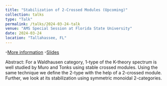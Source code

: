 ```yaml
---
title: "Stabilization of 2-Crossed Modules (Upcoming)"
collection: talks
type: "Talk"
permalink: /talks/2024-03-24-talk
venue: "AMS Special Session at Florida State University"
date: 2024-03-24
location: "Tallahassee, FL"
---
```

-[More information](https://www.ams.org/meetings/sectional/2313_program_ss13.html#title) -[Slides](/files/AMS_FSU.pdf)

Abstract: For a Waldhausen category, 1-type of the K-theory spectrum is well studied by Muro and Tonks using stable crossed modules. Using the same technique we define the 2-type with the help of a 2-crossed module. Further, we look at its stabilization using symmetric monoidal 2-categories.

